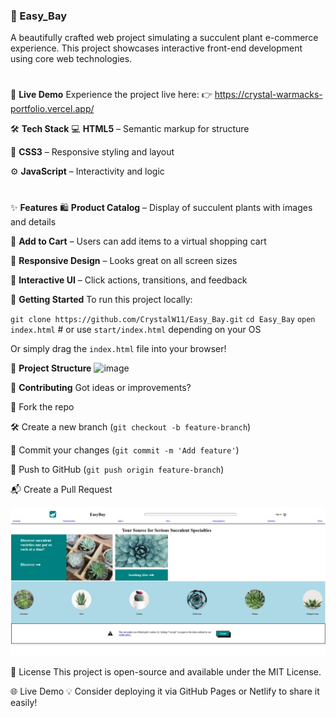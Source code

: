 ### 🌿 Easy_Bay

A beautifully crafted web project simulating a succulent plant e-commerce experience. This project showcases interactive front-end development using core web technologies.

#

🚀 **Live Demo**
Experience the project live here:
👉 https://crystal-warmacks-portfolio.vercel.app/

🛠️ **Tech Stack**
💻 **HTML5** – Semantic markup for structure

🎨 **CSS3** – Responsive styling and layout

⚙️ **JavaScript** – Interactivity and logic

#

✨ **Features**
🛍️ **Product Catalog** – Display of succulent plants with images and details

🛒 **Add to Cart** – Users can add items to a virtual shopping cart

📱 **Responsive Design** – Looks great on all screen sizes

🔁 **Interactive UI** – Click actions, transitions, and feedback

🚀 **Getting Started**
To run this project locally:


`git clone https://github.com/CrystalW11/Easy_Bay.git`
`cd Easy_Bay`
`open index.html`  # or use `start/index.html` depending on your OS


Or simply drag the `index.html` file into your browser!

📂 **Project Structure**
<img width="437" alt="image" src="https://github.com/user-attachments/assets/fe142a88-6790-4c5f-af21-0fb19a62f5e8" />


🤝 **Contributing**
Got ideas or improvements?

🍴 Fork the repo

🛠️ Create a new branch (`git checkout -b feature-branch`)

💾 Commit your changes (`git commit -m 'Add feature'`)

🚀 Push to GitHub (`git push origin feature-branch`)

📬 Create a Pull Request


![alt text](image.png)

📄 License
This project is open-source and available under the MIT License.

🌐 Live Demo
💡 Consider deploying it via GitHub Pages or Netlify to share it easily!
